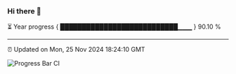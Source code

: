 ### Hi there 👋

⏳ Year progress { ███████████████████████████▁▁▁ } 90.10 %

---

⏰ Updated on Mon, 25 Nov 2024 18:24:10 GMT

![Progress Bar CI](https://github.com/liununu/liununu/workflows/Progress%20Bar%20CI/badge.svg)
